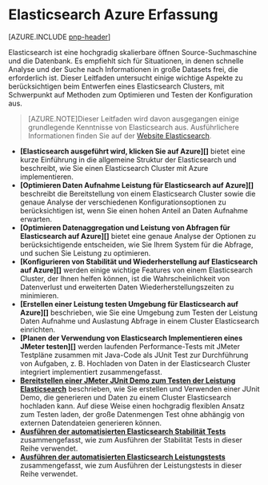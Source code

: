 
<properties
   pageTitle="Elasticsearch Azure Erfassung | Microsoft Azure"
   description="Elasticsearch Azure Erfassung."
   services=""
   documentationCenter="na"
   authors="dragon119"
   manager="bennage"
   editor=""
   tags=""/>

<tags
   ms.service="guidance"
   ms.devlang="na"
   ms.topic="article"
   ms.tgt_pltfrm="na"
   ms.workload="na"
   ms.date="09/22/2016"
   ms.author="masashin"/>

# <a name="elasticsearch-on-azure-guidance"></a>Elasticsearch Azure Erfassung 

[AZURE.INCLUDE [pnp-header](../../includes/guidance-pnp-header-include.md)]

Elasticsearch ist eine hochgradig skalierbare öffnen Source-Suchmaschine und die Datenbank. Es empfiehlt sich für Situationen, in denen schnelle Analyse und der Suche nach Informationen in große Datasets frei, die erforderlich ist. Dieser Leitfaden untersucht einige wichtige Aspekte zu berücksichtigen beim Entwerfen eines Elasticsearch Clusters, mit Schwerpunkt auf Methoden zum Optimieren und Testen der Konfiguration aus.

> [AZURE.NOTE]Dieser Leitfaden wird davon ausgegangen einige grundlegende Kenntnisse von Elasticsearch aus. Ausführlichere Informationen finden Sie auf der [Website Elasticsearch](https://www.elastic.co/products/elasticsearch). 

- **[Elasticsearch ausgeführt wird, klicken Sie auf Azure][]** bietet eine kurze Einführung in die allgemeine Struktur der Elasticsearch und beschreibt, wie Sie einen Elasticsearch Cluster mit Azure implementieren. 
- **[Optimieren Daten Aufnahme Leistung für Elasticsearch auf Azure][]** beschreibt die Bereitstellung von einem Elasticsearch Cluster sowie die genaue Analyse der verschiedenen Konfigurationsoptionen zu berücksichtigen ist, wenn Sie einen hohen Anteil an Daten Aufnahme erwarten.
- **[Optimieren Datenaggregation und Leistung von Abfragen für Elasticsearch auf Azure][]** bietet eine genaue Analyse der Optionen zu berücksichtigende entscheiden, wie Sie Ihrem System für die Abfrage, und suchen Sie Leistung zu optimieren.
- **[Konfigurieren von Stabilität und Wiederherstellung auf Elasticsearch auf Azure][]** werden einige wichtige Features von einem Elasticsearch Cluster, der Ihnen helfen können, ist die Wahrscheinlichkeit von Datenverlust und erweiterten Daten Wiederherstellungszeiten zu minimieren.
- **[Erstellen einer Leistung testen Umgebung für Elasticsearch auf Azure][]** beschrieben, wie Sie eine Umgebung zum Testen der Leistung Daten Aufnahme und Auslastung Abfrage in einem Cluster Elasticsearch einrichten. 
- **[Planen der Verwendung von Elasticsearch Implementieren eines JMeter testen][]** werden laufenden Performance-Tests mit JMeter Testpläne zusammen mit Java-Code als JUnit Test zur Durchführung von Aufgaben, z. B. Hochladen von Daten in der Elasticsearch Cluster integriert implementiert zusammengefasst.
- **[Bereitstellen einer JMeter JUnit Demo zum Testen der Leistung Elasticsearch][]** beschrieben, wie Sie erstellen und Verwenden einer JUnit Demo, die generieren und Daten zu einem Cluster Elasticsearch hochladen kann. Auf diese Weise einen hochgradig flexiblen Ansatz zum Testen laden, der große Datenmengen Test ohne abhängig von externen Datendateien generieren können. 
- **[Ausführen der automatisierten Elasticsearch Stabilität Tests][]** zusammengefasst, wie zum Ausführen der Stabilität Tests in dieser Reihe verwendet. 
- **[Ausführen der automatisierten Elasticsearch Leistungstests][]** zusammengefasst, wie zum Ausführen der Leistungstests in dieser Reihe verwendet.


[Elasticsearch auf Windows Azure ausgeführte]: guidance-elasticsearch-running-on-azure.md
[Optimieren von Daten Aufnahme Leistung für Elasticsearch auf Azure]: guidance-elasticsearch-tuning-data-ingestion-performance.md
[Erstellen einer Umgebung für Elasticsearch auf Azure testen Leistung]: guidance-elasticsearch-creating-performance-testing-environment.md
[Implementierung eines JMeter Test-Plans für Elasticsearch]: guidance-elasticsearch-implementing-jmeter-test-plan.md
[Bereitstellen einer JMeter JUnit Demo zum Testen der Leistung Elasticsearch]: guidance-elasticsearch-deploying-jmeter-junit-sampler.md
[Optimieren von Datenaggregation und Leistung von Abfragen für Elasticsearch auf Azure]: guidance-elasticsearch-tuning-data-aggregation-and-query-performance.md
[Konfigurieren der Stabilität und Wiederherstellung auf Elasticsearch auf Azure]: guidance-elasticsearch-configuring-resilience-and-recovery.md
[Ausführen der automatisierten Elasticsearch Stabilität Tests]: guidance-elasticsearch-running-automated-resilience-tests.md
[Ausführen der automatisierten Elasticsearch Leistungstests]: guidance-elasticsearch-running-automated-performance-tests.md
